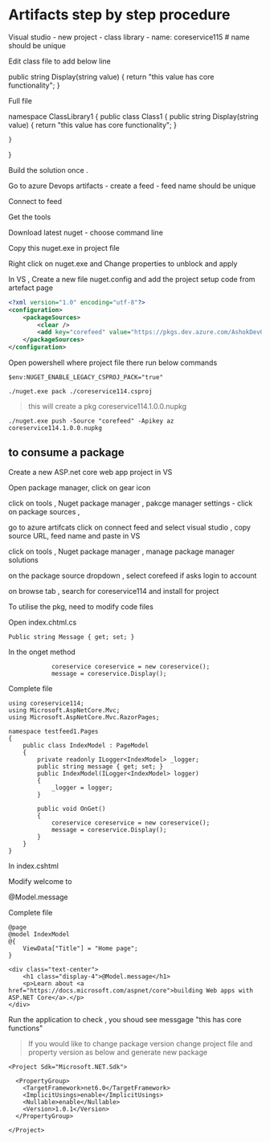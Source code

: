 # Artifacts  step by step procedure


Visual studio - new project - class library - name: coreservice115  # name should be unique

Edit class file to add below line

public string Display(string value) { return "this value has core functionality"; }

Full file 

namespace ClassLibrary1
{
    public class Class1
    {
        public string Display(string value) { return "this value has core functionality"; }
            
    }
}

Build the solution once . 


Go to azure Devops artifacts  - create a feed -  feed name should be unique

Connect to feed 


Get the tools 

Download latest nuget  - choose command line 

Copy this nuget.exe in project file 

Right click on nuget.exe and Change properties to unblock and apply 

In VS , Create a new file nuget.config and add the project setup code  from artefact page
```xml
<?xml version="1.0" encoding="utf-8"?>
<configuration>
	<packageSources>
		<clear />
		<add key="corefeed" value="https://pkgs.dev.azure.com/AshokDevOps5/_packaging/corefeed/nuget/v3/index.json" />
	</packageSources>
</configuration>
```

Open powershell where project file there run below commands 

```$env:NUGET_ENABLE_LEGACY_CSPROJ_PACK="true"```

```./nuget.exe pack ./coreservice114.csproj```  

> this will create a pkg coreservice114.1.0.0.nupkg



```./nuget.exe push -Source "corefeed" -Apikey az coreservice114.1.0.0.nupkg```



## to consume a package 

Create a new ASP.net core web app project in VS

Open package manager, click on gear icon 

click on tools , Nuget package manager , pakcge manager settings - click on package sources , 

go to azure artifcats click on connect feed and select visual studio , copy source URL, feed name and paste in VS 

click on tools , Nuget package manager , manage package manager solutions 

on the package source dropdown , select corefeed  if asks  login to account 

on browse tab , search for coreservice114 and install for project


To utilise the pkg, need to modify code files 

Open index.chtml.cs 

```
Public string Message { get; set; }
```

In the onget method 

```
            coreservice coreservice = new coreservice();
            message = coreservice.Display();
```

Complete file

```
using coreservice114;
using Microsoft.AspNetCore.Mvc;
using Microsoft.AspNetCore.Mvc.RazorPages;

namespace testfeed1.Pages
{
    public class IndexModel : PageModel
    {
        private readonly ILogger<IndexModel> _logger;
        public string message { get; set; }
        public IndexModel(ILogger<IndexModel> logger)
        {
            _logger = logger;
        }

        public void OnGet()
        {
            coreservice coreservice = new coreservice();
            message = coreservice.Display();
        }
    }
}

```



In index.cshtml 


Modify welcome to 

@Model.message

Complete file 
```
@page
@model IndexModel
@{
    ViewData["Title"] = "Home page";
}

<div class="text-center">
    <h1 class="display-4">@Model.message</h1>
    <p>Learn about <a href="https://docs.microsoft.com/aspnet/core">building Web apps with ASP.NET Core</a>.</p>
</div>
```


Run the application to check , you shoud see messgage "this has core functions"



> If you would like to change package version change project file and property version as below and generate new package

```
<Project Sdk="Microsoft.NET.Sdk">

  <PropertyGroup>
    <TargetFramework>net6.0</TargetFramework>
    <ImplicitUsings>enable</ImplicitUsings>
    <Nullable>enable</Nullable>
	<Version>1.0.1</Version>
  </PropertyGroup>

</Project>
```